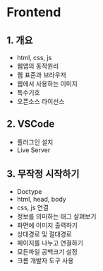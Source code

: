 # Frontend

## 1. 개요
 * html, css, js
 * 웹앱의 동작원리
 * 웹 표준과 브라우저
 * 웹에서 사용하는 이미지
 * 특수기호
 * 오픈소스 라이선스

## 2. VSCode
 * 플러그인 설치
 * Live Server

## 3. 무작정 시작하기
 * Doctype
 * html, head, body
 * css, js 연결
 * 정보를 의미하는 태그 살펴보기
 * 화면에 이미지 출력하기
 * 상대경로 및 절대경로
 * 페이지를 나누고 연결하기
 * 모든파일 공백크기 설정
 * 크롬 개발자 도구 사용
